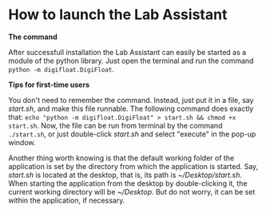 # How to launch the Lab Assistant

**The command**

After successfull installation the Lab Assistant can easily be started as a module of the python library. Just open the terminal and run the command `python -m digifloat.DigiFloat`.

**Tips for first-time users**

You don't need to  remember the command. Instead, just put it in a file, say _start.sh_, and make this file runnable. The following command does exactly that: `echo "python -m digifloat.DigiFloat" > start.sh && chmod +x start.sh`. Now, the file can be run from terminal by the command `./start.sh`, or just double-click _start.sh_ and select "execute" in the pop-up window. 

Another thing worth knowing is that the default working folder of the application is set by the directory from which the application is started. Say, _start.sh_ is located at the desktop, that is, its path is _~/Desktop/start.sh_. When starting the application from the desktop by double-clicking it, the current working directory will be _~/Desktop_. But do not worry, it can be set within the application, if necessary.